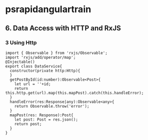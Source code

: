 # psrapidangulartrain

## 6. Data Access with HTTP and RxJS
### 3 Using Http
```
import { Observable } from 'rxjs/Observable';
import 'rxjs/add/operator/map';
@Injectable()
export class DataService{
  constructor(private http:Http){
  }
  getPostById(id:number):Observable<Post>{
    let url = ''+id;
    return this.http.get(url).map(this.mapPost).catch(this.handleError);
  }
  handleError(res:Response|any):Observable<any>{
    return Observable.throw('error');
  }
  mapPost(res: Response):Post{
    let post: Post = res.json();
    return post;
  }
}
```
